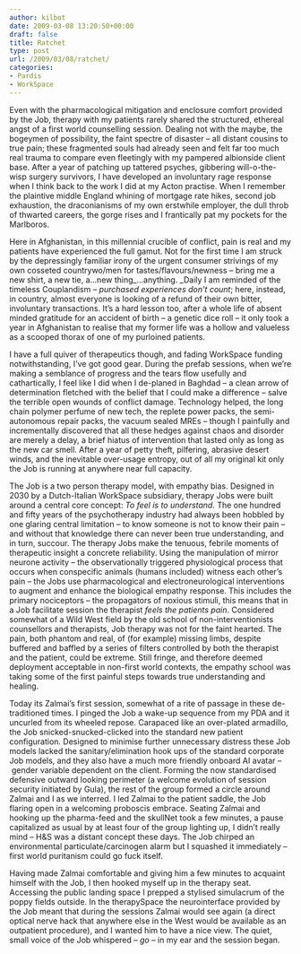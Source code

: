 ```yaml
---
author: kilbot
date: 2009-03-08 13:20:50+00:00
draft: false
title: Ratchet
type: post
url: /2009/03/08/ratchet/
categories:
- Pardis
- WorkSpace
---
```


Even with the pharmacological mitigation and enclosure comfort provided by the Job, therapy with my patients rarely shared the structured, ethereal angst of a first world counselling session. Dealing not with the maybe, the bogeymen of possibility, the faint spectre of disaster – all distant cousins to true pain; these fragmented souls had already seen and felt far too much real trauma to compare even fleetingly with my pampered albionside client base. After a year of patching up tattered psyches, gibbering will-o-the-wisp surgery survivors, I have developed an involuntary rage response when I think back to the work I did at my Acton practise. When I remember the plaintive middle England whining of mortgage rate hikes, second job exhaustion, the draconianisms of my own erstwhile employer, the dull throb of thwarted careers, the gorge rises and I frantically pat my pockets for the Marlboros.

Here in Afghanistan, in this millennial crucible of conflict, pain is real and my patients have experienced the full gamut. Not for the first time I am struck by the depressingly familiar irony of the urgent consumer strivings of my own cosseted countrywo/men for tastes/flavours/newness – bring me a new shirt, a new tie, a…new thing_…anything. _Daily I am reminded of the timeless Couplandism – _purchased experiences don’t count_; here, instead, in country, almost everyone is looking of a refund of their own bitter, involuntary transactions. It’s a hard lesson too, after a whole life of absent minded gratitude for an accident of birth – a genetic dice roll – it only took a year in Afghanistan to realise that my former life was a hollow and valueless as a scooped thorax of one of my purloined patients.

I have a full quiver of therapeutics though, and fading WorkSpace funding notwithstanding, I’ve got good gear. During the prefab sessions, when we’re making a semblance of progress and the tears flow usefully and cathartically, I feel like I did when I de-planed in Baghdad – a clean arrow of determination fletched with the belief that I could make a difference – salve the terrible open wounds of conflict damage. Technology helped, the long chain polymer perfume of new tech, the replete power packs, the semi-autonomous repair packs, the vacuum sealed MREs – though I painfully and incrementally discovered that all these hedges against chaos and disorder are merely a delay, a brief hiatus of intervention that lasted only as long as the new car smell. After a year of petty theft, pilfering, abrasive desert winds, and the inevitable over-usage entropy, out of all my original kit only the Job is running at anywhere near full capacity.

The Job is a two person therapy model, with empathy bias. Designed in 2030 by a Dutch-Italian WorkSpace subsidiary, therapy Jobs were built around a central core concept: _To feel is to understand._ The one hundred and fifty years of the psychotherapy industry had always been hobbled by one glaring central limitation – to know someone is not to know their pain – and without that knowledge there can never been true understanding, and in turn, succour. The therapy Jobs make the tenuous, febrile moments of therapeutic insight a concrete reliability. Using the manipulation of mirror neurone activity – the observationally triggered physiological process that occurs when conspecific animals (humans included) witness each other’s pain – the Jobs use pharmacological and electroneurological interventions to augment and enhance the biological empathy response. This includes the primary nociceptors – the propagators of noxious stimuli, this means that in a Job facilitate session the therapist _feels the patients pain_. Considered somewhat of a Wild West field by the old school of non-interventionists counsellors and therapists, Job therapy was not for the faint hearted. The pain, both phantom and real, of (for example) missing limbs, despite buffered and baffled by a series of filters controlled by both the therapist and the patient, could be extreme. Still fringe, and therefore deemed deployment acceptable in non-first world contexts, the empathy school was taking some of the first painful steps towards true understanding and healing.

Today its Zalmai’s first session, somewhat of a rite of passage in these de-traditioned times. I pinged the Job a wake-up sequence from my PDA and it uncurled from its wheeled repose. Carapaced like an over-plated armadillo, the Job snicked-snucked-clicked into the standard new patient configuration. Designed to minimise further unnecessary distress these Job models lacked the sanitary/elimination hook ups of the standard corporate Job models, and they also have a much more friendly onboard AI avatar – gender variable dependent on the client. Forming the now standardised defensive outward looking perimeter (a welcome evolution of session security initiated by Gula), the rest of the group formed a circle around Zalmai and I as we interred. I led Zalmai to the patient saddle, the Job flaring open in a welcoming proboscis embrace. Seating Zalmai and hooking up the pharma-feed and the skullNet took a few minutes, a pause capitalized as usual by at least four of the group lighting up, I didn’t really mind – H&S was a distant concept these days. The Job chirped an environmental particulate/carcinogen alarm but I squashed it immediately – first world puritanism could go fuck itself.

Having made Zalmai comfortable and giving him a few minutes to acquaint himself with the Job, I then hooked myself up in the therapy seat. Accessing the public landing space I prepped a stylised simulacrum of the poppy fields outside. In the therapySpace the neurointerface provided by the Job meant that during the sessions Zalmai would see again (a direct optical nerve hack that anywhere else in the West would be available as an outpatient procedure), and I wanted him to have a nice view. The quiet, small voice of the Job whispered – _go_ – in my ear and the session began.

